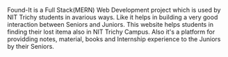 Found-It is a Full Stack(MERN) Web Development project which is used by NIT Trichy students in avarious ways.
Like it helps in building a very good interaction between Seniors and Juniors.
This website helps students in finding their lost itema also in NIT Trichy Campus.
Also it's a platform for providding notes, material, books and Internship experience to the Juniors by their Seniors.
